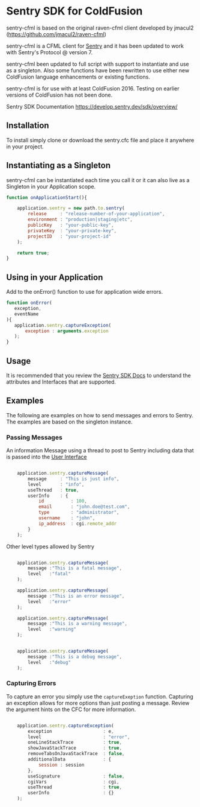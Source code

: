 # Sentry SDK for ColdFusion

sentry-cfml is based on the original raven-cfml client developed
by jmacul2 (https://github.com/jmacul2/raven-cfml)

sentry-cfml is a CFML client for [Sentry](<https://sentry.io/welcome/>) and it has
been updated to work with Sentry's Protocol @ version 7.

sentry-cfml been updated to full script with support to instantiate
and use as a singleton. Also some functions have been rewritten to use either
new ColdFusion language enhancements or existing functions.

sentry-cfml is for use with at least ColdFusion 2016. Testing on earlier
versions of ColdFusion has not been done.

Sentry SDK Documentation
https://develop.sentry.dev/sdk/overview/

## Installation
To install simply clone or download the sentry.cfc file and place it anywhere in your
project.

## Instantiating as a Singleton
sentry-cfml can be instantiated each time you call it or it can
also live as a Singleton in your Application scope.

```javascript
function onApplicationStart(){

    application.sentry = new path.to.sentry(
        release     : "release-number-of-your-application",
        environment : "production|staging|etc",
        publicKey   : "your-public-key",
        privateKey  : "your-private-key",
        projectID   : "your-project-id"
    );

    return true;
}
```

## Using in your Application
Add to the onError() function to use for application wide errors.
 ```javascript
function onError(
    exception,
    eventName
){
    application.sentry.captureException(
        exception : arguments.exception
    );
}
```

## Usage
It is recommended that you review the [Sentry SDK Docs](https://develop.sentry.dev/sdk/overview/) to understand the attributes and Interfaces that are supported.

## Examples
The following are examples on how to send messages and errors to Sentry. The examples are based on the singleton instance.

### Passing Messages
An information Message using a thread to post to Sentry
including data that is passed into the [User Interface](https://develop.sentry.dev/sdk/event-payloads/user/)
```javascript

    application.sentry.captureMessage(
        message     : "This is just info",
        level       : "info",
        useThread   : true,
        userInfo    : {
            id          : 100,
            email       : "john.doe@test.com",
            type        : "administrator",
            username    : "john",
            ip_address  : cgi.remote_addr
        }
    );

```

Other level types allowed by Sentry
```javascript

    application.sentry.captureMessage(
        message :"This is a fatal message",
        level   :"fatal"
    );

    application.sentry.captureMessage(
        message :"This is an error message",
        level   :"error"
    );

    application.sentry.captureMessage(
        message :"This is a warning message",
        level   :"warning"
    );


    application.sentry.captureMessage(
        message :"This is a debug message",
        level   :"debug"
    );

```

### Capturing Errors
To capture an error you simply use the ``captureExeption`` function. Capturing an exception allows
for more options than just posting a message. Review the argument hints on the CFC for more information.
```javascript

    application.sentry.captureException(
        exception                   : e,
        level                       : "error",
        oneLineStackTrace           : true,
        showJavaStackTrace          : true,
        removeTabsOnJavaStackTrace  : false,
        additionalData              : {
            session : session
        },
        useSignature                : false,
        cgiVars                     : cgi,
        useThread                   : true,
        userInfo                    : {}
    );

```


